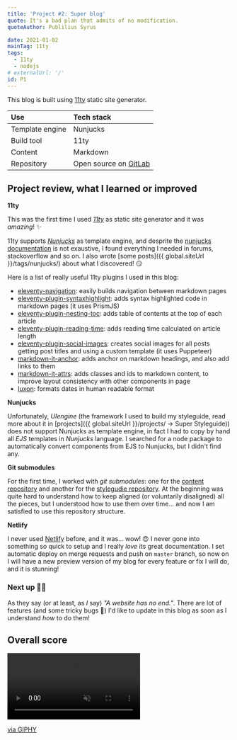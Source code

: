 ```yaml
---
title: 'Project #2: Super blog'
quote: It's a bad plan that admits of no modification.
quoteAuthor: Publilius Syrus

date: 2021-01-02
mainTag: 11ty
tags:
  - 11ty
  - nodejs
# externalUrl: '/'
id: P1
---
```


This blog is built using [11ty](https://github.com/11ty/eleventy) static site generator.

| Use             | Tech stack                 |
|:----------------|:---------------------------|
| Template engine | Nunjucks                   |
| Build tool      | 11ty                       |
| Content         | Markdown                   |
| Repository      | Open source on [GitLab](https://gitlab.com/giuliach/super-blog-11ty) |

## Project review, what I learned or improved

**11ty**

This was the first time I used _[11ty](https://www.11ty.io/)_ as static site generator and it was _amazing_! ✨

11ty supports _[Nunjucks](https://mozilla.github.io/nunjucks/)_ as template engine, and desprite the [nunjucks documentation](https://mozilla.github.io/nunjucks/templating.html) is not exaustive, I found everything I needed in forums, stackoverflow and so on. I also wrote [some posts]({{ global.siteUrl }}/tags/nunjucks/) about what I discovered! 😏

Here is a list of really useful 11ty plugins I used in this blog:

- [eleventy-navigation](https://github.com/11ty/eleventy-navigation): easily builds navigation between markdown pages
- [eleventy-plugin-syntaxhighlight](https://github.com/11ty/eleventy-plugin-syntaxhighlight): adds syntax highlighted code in markdown pages (it uses PrismJS)
- [eleventy-plugin-nesting-toc](https://github.com/JordanShurmer/eleventy-plugin-toc): adds table of contents at the top of each article
- [eleventy-plugin-reading-time](https://github.com/johanbrook/eleventy-plugin-reading-time): adds reading time calculated on article length
- [eleventy-plugin-social-images](https://github.com/5t3ph/eleventy-plugin-social-images): creates social images for all posts getting post titles and using a custom template (it uses Puppeteer)
- [markdown-it-anchor](https://github.com/valeriangalliat/markdown-it-anchor): adds anchor on markdown headings, and also add links to them
- [markdown-it-attrs](https://github.com/arve0/markdown-it-attrs): adds classes and ids to markdown content, to improve layout consistency with other components in page
- [luxon](https://github.com/moment/luxon): formats dates in human readable format

**Nunjucks**

Unfortunately, _UIengine_ (the framework I used to build my styleguide, read more about it in [projects]({{ global.siteUrl }}/projects/ -> Super Styleguide)) does not support Nunjucks as template engine, in fact I had to copy by hand all _EJS_ templates in _Nunjucks_ language. I searched for a node package to automatically convert components from EJS to Nunjucks, but I didn't find any.

**Git submodules**

For the first time, I worked with _git submodules_: one for the [content repository](https://gitlab.com/giuliach/super-blog-content) and another for the [stylegudie repository](https://gitlab.com/giuliach/super-styleguide). At the beginning was quite hard to understand how to keep aligned (or voluntarily disaligned) all the pieces, but I understood how to use them over time... and now I am satisfied to use this repository structure.

**Netlify**

I never used [Netlify](https://www.netlify.com/) before, and it was... wow! 😍 I never gone into something so quick to setup and I really *love* its great documentation. I set automatic deploy on merge requests and push on `master` branch, so now on I will have a new preview version of my blog for every feature or fix I will do, and it is stunning!

### Next up 💪🏻

As they say (or at least, as _I_ say) _"A website has no end."_. There are lot of features (and some tricky bugs 🐛) I'd like to update in this blog as soon as I understand _how_ to do them!

## Overall score

<div class="s-giphy s-giphy--medium-d">
  <video autoplay loop muted playsinline>
    <source src="https://i.giphy.com/media/m8WzRSb4xDcMx2WbkV/giphy.mp4" type="video/mp4">
  </video>
  <p><a href="https://giphy.com/gifs/smallfootmovie-omg-crazy-m8WzRSb4xDcMx2WbkV">via GIPHY</a></p>
</div>
